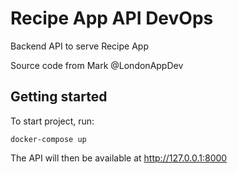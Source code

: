 # Recipe App API DevOps

Backend API to serve Recipe App

Source code from Mark @LondonAppDev 

## Getting started
To start project, run:

```
docker-compose up
```

The API will then be available at http://127.0.0.1:8000

